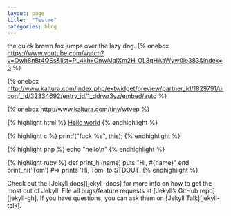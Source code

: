 ```yaml
---
layout: page
title:  "Testme"
categories: blog
---
```

the quick brown fox jumps over the lazy dog.
{% onebox https://www.youtube.com/watch?v=Owh8nBt4QSs&list=PL4khxOnwAIqIXm2H_OL3qHAaWyw0le383&index=3 %}

{% onebox http://www.kaltura.com/index.php/extwidget/preview/partner_id/1829791/uiconf_id/32334692/entry_id/1_ddrwr3yz/embed/auto %}

{% onebox http://www.kaltura.com/tiny/wtvep %}


{% highlight html %}
<a href="#">Hello world</a>
{% endhighlight %}

{% highlight c %}
printf("fuck %s", this);
{% endhighlight %}

{% highlight php %}
echo "hello\n"
{% endhighlight %}

{% highlight ruby %}
def print_hi(name)
  puts "Hi, #{name}" 
end
print_hi('Tom')
#=> prints 'Hi, Tom' to STDOUT.
{% endhighlight %}

Check out the [Jekyll docs][jekyll-docs] for more info on how to get the most out of Jekyll. File all bugs/feature requests at [Jekyll’s GitHub repo][jekyll-gh]. If you have questions, you can ask them on [Jekyll Talk][jekyll-talk].

